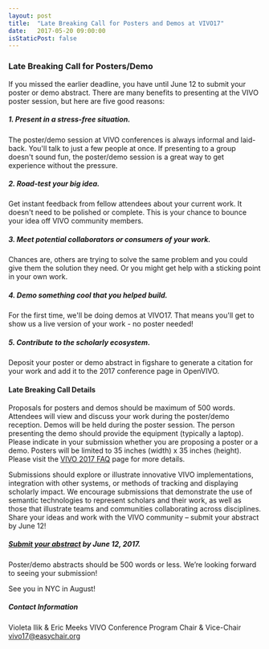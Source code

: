 ```yaml
---
layout: post
title:  "Late Breaking Call for Posters and Demos at VIVO17"
date:   2017-05-20 09:00:00
isStaticPost: false
---
```

### Late Breaking Call for Posters/Demo

If you missed the earlier deadline, you have until June 12 to submit your poster or demo abstract. There are many benefits to presenting at the VIVO poster session, but here are five good reasons:

##### 1. Present in a stress-free situation.

The poster/demo session at VIVO conferences is always informal and laid-back. You'll talk to just a few people at once. If presenting to a group doesn't sound fun, the poster/demo session is a great way to get experience without the pressure.

##### 2. Road-test your big idea.

Get instant feedback from fellow attendees about your current work. It doesn't need to be polished or complete. This is your chance to bounce your idea off VIVO community members.

##### 3. Meet potential collaborators or consumers of your work.  

Chances are, others are trying to solve the same problem and you could give them the solution they need. Or you might get help with a sticking point in your own work.

##### 4. Demo something cool that you helped build.

For the first time, we'll be doing demos at VIVO17. That means you'll get to show us a live version of your work - no poster needed!

##### 5. Contribute to the scholarly ecosystem.

Deposit your poster or demo abstract in figshare to generate a citation for your work and add it to the 2017 conference page in OpenVIVO.

#### Late Breaking Call Details

Proposals for posters and demos should be maximum of 500 words. Attendees will view and discuss your work during the poster/demo reception.
Demos will be held during the poster session.  The person presenting the demo should provide the equipment (typically a laptop).
Please indicate in your submission whether you are proposing a poster or a demo. Posters will be limited to 35 inches (width) x 35 inches (height).
Please visit the [VIVO 2017 FAQ](/faq/) page for more details.

Submissions should explore or illustrate innovative VIVO implementations, integration with other systems, or methods of tracking and displaying scholarly impact. We encourage submissions that demonstrate the use of semantic technologies to represent scholars and their work, as well as those that illustrate teams and communities collaborating across disciplines. Share your ideas and work with the VIVO community – submit your abstract by June 12!

##### [Submit your abstract](https://easychair.org/conferences/?conf=vivo17) by June 12, 2017.

Poster/demo abstracts should be 500 words or less. We’re looking forward to seeing your submission!

See you in NYC in August!

##### Contact Information

Violeta Ilik & Eric Meeks
VIVO Conference Program Chair & Vice-Chair
[vivo17@easychair.org](vivo17@easychair.org)
